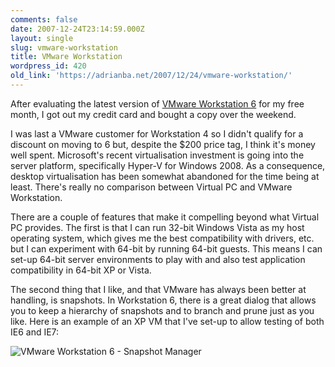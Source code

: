 ```yaml
---
comments: false
date: 2007-12-24T23:14:59.000Z
layout: single
slug: vmware-workstation
title: VMware Workstation
wordpress_id: 420
old_link: 'https://adrianba.net/2007/12/24/vmware-workstation/'
---
```

After evaluating the latest version of [VMware Workstation 6](http://www.vmware.com/products/ws/) for my free month, I got out my credit card and bought a copy over the weekend.

I was last a VMware customer for Workstation 4 so I didn't qualify for a discount on moving to 6 but, despite the $200 price tag, I think it's money well spent. Microsoft's recent virtualisation investment is going into the server platform, specifically Hyper-V for Windows 2008. As a consequence, desktop virtualisation has been somewhat abandoned for the time being at least. There's really no comparison between Virtual PC and VMware Workstation.

There are a couple of features that make it compelling beyond what Virtual PC provides. The first is that I can run 32-bit Windows Vista as my host operating system, which gives me the best compatibility with drivers, etc. but I can experiment with 64-bit by running 64-bit guests. This means I can set-up 64-bit server environments to play with and also test application compatibility in 64-bit XP or Vista.

The second thing that I like, and that VMware has always been better at handling, is snapshots. In Workstation 6, there is a great dialog that allows you to keep a hierarchy of snapshots and to branch and prune just as you like. Here is an example of an XP VM that I've set-up to allow testing of both IE6 and IE7:

![VMware Workstation 6 - Snapshot Manager](/wp-content/uploads/2007/12/img420-1.png)
